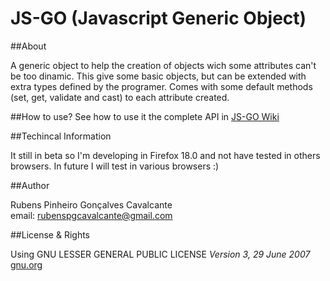 JS-GO (Javascript Generic Object)
===========

##About

A generic object to help the creation of objects wich some attributes can't be too dinamic.
This give some basic objects, but can be extended with extra types defined by the programer.
Comes with some default methods (set, get, validate and cast) to each attribute created.

##How to use?
See how to use it the complete API in [JS-GO Wiki](https://github.com/rubenspgcavalcante/JS-GO/wiki)

##Techincal Information

It still in beta so I'm developing in Firefox 18.0 and not have tested in others browsers. In future I will test in various browsers :)

##Author

Rubens Pinheiro Gonçalves Cavalcante  
email: [rubenspgcavalcante@gmail.com](mailto:rubenspgcavalcante@gmail.com)

##License & Rights

Using GNU LESSER GENERAL PUBLIC LICENSE *Version 3, 29 June 2007*  
[gnu.org](http://www.gnu.org/copyleft/gpl.html)  

